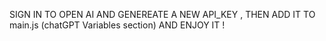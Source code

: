 SIGN IN TO OPEN AI AND GENEREATE A NEW API_KEY , THEN ADD IT TO main.js (chatGPT Variables section) AND ENJOY IT !
